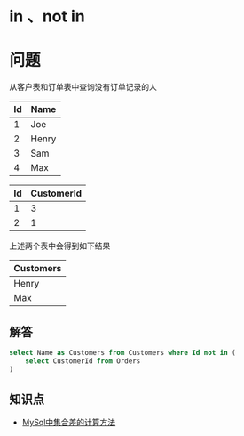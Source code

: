 # in 、not in

# 问题

从客户表和订单表中查询没有订单记录的人

Id | Name
-- | -----
1  | Joe
2  | Henry
3  | Sam
4  | Max

Id | CustomerId
-- | ----------
1  | 3
2  | 1

上述两个表中会得到如下结果

| Customers
| ---------
| Henry
| Max

## 解答

```sql
select Name as Customers from Customers where Id not in (
    select CustomerId from Orders
)
```

## 知识点

- [MySql中集合差的计算方法](url "http://www.cnblogs.com/cy163/archive/2008/11/03/1325400.html")
